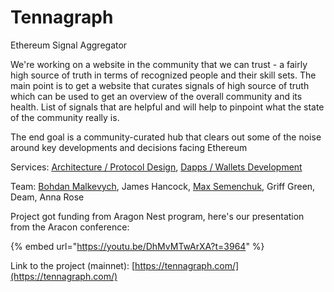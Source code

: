 # Tennagraph

Ethereum Signal Aggregator

We're working on a website in the community that we can trust - a fairly high source of truth in terms of recognized people and their skill sets. The main point is to get a website that curates signals of high source of truth which can be used to get an overview of the overall community and its health. List of signals that are helpful and will help to pinpoint what the state of the community really is.

The end goal is a community-curated hub that clears out some of the noise around key developments and decisions facing Ethereum

Services: [Architecture / Protocol Design](../services/architecture-design-protocol/), [Dapps / Wallets Development](../services/dapps-wallets-development.md)

Team: [Bohdan Malkevych](../about/bohdan-malkevych.md), James Hancock, [Max Semenchuk](../about/max-semenchuk.md), Griff Green, Deam, Anna Rose

Project got funding from Aragon Nest program, here's our presentation from the Aracon conference:

{% embed url="https://youtu.be/DhMvMTwArXA?t=3964" %}



Link to the project \(mainnet\): [https://tennagraph.com/](https://tennagraph.com/)

